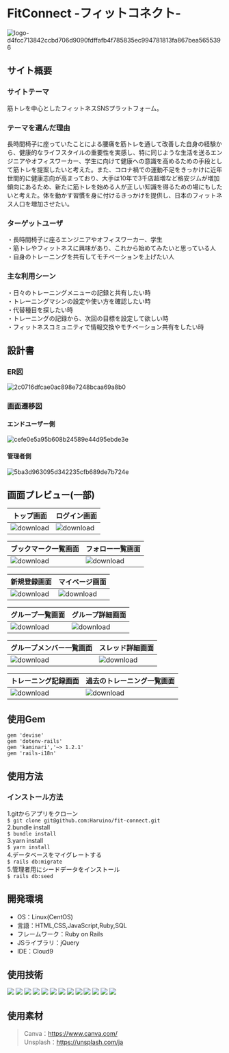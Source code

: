 # FitConnect -フィットコネクト-
​![logo-d4fcc713842ccbd706d9090fdffafb4f785835ec994781813fa867bea5655396](https://github.com/Haruino/fit-connect/assets/156642913/aafc2c94-2fec-4c69-9c11-d04f48890c46)

## サイト概要
### サイトテーマ
筋トレを中心としたフィットネスSNSプラットフォーム。
​
### テーマを選んだ理由
​長時間椅子に座っていたことによる腰痛を筋トレを通して改善した自身の経験から、健康的なライフスタイルの重要性を実感し、特に同じような生活を送るエンジニアやオフィスワーカー、学生に向けて健康への意識を高めるための手段として筋トレを提案したいと考えた。また、コロナ禍での運動不足をきっかけに近年世間的に健康志向が高まっており、大手は10年で3千店超増など格安ジムが増加傾向にあるため、新たに筋トレを始める人が正しい知識を得るための場にもしたいと考えた。体を動かす習慣を身に付けるきっかけを提供し、日本のフィットネス人口を増加させたい。
​
### ターゲットユーザ
・長時間椅子に座るエンジニアやオフィスワーカー、学生<br>
・筋トレやフィットネスに興味があり、これから始めてみたいと思っている人<br>
・自身のトレーニングを共有してモチベーションを上げたい人
​
### 主な利用シーン
・日々のトレーニングメニューの記録と共有したい時<br>
・トレーニングマシンの設定や使い方を確認したい時<br>
・代替種目を探したい時<br>
・トレーニングの記録から、次回の目標を設定して欲しい時<br>
・フィットネスコミュニティで情報交換やモチベーション共有をしたい時
​
## 設計書
### ER図
![2c0716dfcae0ac898e7248bcaa69a8b0](https://github.com/Haruino/fit-connect/assets/156642913/2c8bc9de-9807-405f-ad69-563ac9f5a87d)

### 画面遷移図
#### エンドユーザー側
​![cefe0e5a95b608b24589e44d95ebde3e](https://github.com/Haruino/fit-connect/assets/156642913/daded02b-c824-458d-a90c-39fe436b6d3f)

#### 管理者側
![5ba3d963095d342235cfb689de7b724e](https://github.com/Haruino/fit-connect/assets/156642913/234efbe3-9361-47fd-bb45-a3444f9d4e23)


## 画面プレビュー(一部)
|                                            トップ画面                                                    |                                           ログイン画面                                                   | 
| ------------------------------------------------------------------------------------------------------- | ------------------------------------------------------------------------------------------------------- | 
|![download](https://github.com/Haruino/fit-connect/assets/156642913/f2ae9c4d-5680-4b52-b718-fb490bb296d2)|![download](https://github.com/Haruino/fit-connect/assets/156642913/e9c3196f-209d-4374-b259-ca7f35addc5d)| 

|                                      ブックマーク一覧画面                                                 |                                          フォロー一覧画面                                                 | 
| ------------------------------------------------------------------------------------------------------- | ------------------------------------------------------------------------------------------------------- | 
|![download](https://github.com/Haruino/fit-connect/assets/156642913/150beb33-145a-4c91-bd6a-a4930d29b9fe)|![download](https://github.com/Haruino/fit-connect/assets/156642913/af176d9a-cca3-4aae-93d0-2c78eb249d89)|

|                                           新規登録画面                                                   |                                           マイページ画面                                                 | 
| ------------------------------------------------------------------------------------------------------- | ------------------------------------------------------------------------------------------------------- | 
|![download](https://github.com/Haruino/fit-connect/assets/156642913/c720e784-3471-427c-a96a-0c63da53daf4)|![download](https://github.com/Haruino/fit-connect/assets/156642913/9041444f-d588-41fe-be33-61fcfb47c639)|

|                                          グループ一覧画面                                                 |                                          グループ詳細画面                                                | 
| ------------------------------------------------------------------------------------------------------- | ------------------------------------------------------------------------------------------------------- | 
|![download](https://github.com/Haruino/fit-connect/assets/156642913/c19c055e-799b-44b4-bf50-f7f23f0ba84d)|![download](https://github.com/Haruino/fit-connect/assets/156642913/d12e7182-5f7d-4040-8734-344498adc792)| 

|                                      グループメンバー一覧画面                                             |                                          スレッド詳細画面                                                | 
| ------------------------------------------------------------------------------------------------------- | ------------------------------------------------------------------------------------------------------- | 
|![download](https://github.com/Haruino/fit-connect/assets/156642913/2f246cb1-51c5-4565-bf2a-ea873d6a06bf)|![download](https://github.com/Haruino/fit-connect/assets/156642913/b1fd032c-57ec-4fff-ac43-35107321d33b)| 

|                                         トレーニング記録画面                                              |                                       過去のトレーニング一覧画面                                           | 
| ------------------------------------------------------------------------------------------------------- | ------------------------------------------------------------------------------------------------------- | 
|![download](https://github.com/Haruino/fit-connect/assets/156642913/c42b2e2a-c1e3-4f35-b67b-563ba31b674e)|![download](https://github.com/Haruino/fit-connect/assets/156642913/8bb1e534-bb53-4d28-a6da-b58625cd3d9f)| 

## 使用Gem
```
gem 'devise'
gem 'dotenv-rails'
gem 'kaminari','~> 1.2.1'
gem 'rails-i18n'
```

## 使用方法
### インストール方法
1\.gitからアプリをクローン<br>
`$ git clone git@github.com:Haruino/fit-connect.git`<br>
2\.bundle install<br>
`$ bundle install`<br>
3\.yarn install<br>
`$ yarn install`<br>
4\.データベースをマイグレートする<br>
`$ rails db:migrate`<br>
5\.管理者用にシードデータをインストール<br>
`$ rails db:seed`

## 開発環境
- OS：Linux(CentOS)
- 言語：HTML,CSS,JavaScript,Ruby,SQL
- フレームワーク：Ruby on Rails
- JSライブラリ：jQuery
- IDE：Cloud9

## 使用技術
​[![](https://img.shields.io/badge/Ruby-CC342D?style=flat&logo=ruby&logoColor=white)](https://www.ruby-lang.org/)
[![](https://img.shields.io/badge/Ruby_on_Rails-CC0000?style=flat&logo=ruby-on-rails&logoColor=white)](https://rubyonrails.org/)
[![](https://img.shields.io/badge/HTML-1572B6?style=flat&logo=html5&logoColor=white&color=orange)](https://example.com)
[![](https://img.shields.io/badge/CSS-1572B6?style=flat&logo=css3&logoColor=white)](https://www.w3.org/Style/CSS/Overview.en.html)
[![](https://img.shields.io/badge/JavaScript-F7DF1E?style=flat&logo=javascript&logoColor=black)](https://developer.mozilla.org/en-US/docs/Web/JavaScript)
[![](https://img.shields.io/badge/Bootstrap-563D7C?style=flat&logo=bootstrap&logoColor=white)](https://getbootstrap.com/)
[![](https://img.shields.io/badge/GitHub-181717?style=flat&logo=github&logoColor=white)](https://github.com/)
[![](https://img.shields.io/badge/Git-F05032?style=flat&logo=git&logoColor=white)](https://git-scm.com/)
[![](https://img.shields.io/badge/Amazon_AWS-232F3E?style=flat&logo=amazon-aws&logoColor=white)](https://aws.amazon.com/)
[![](https://img.shields.io/badge/Amazon_EC2-232F3E?style=flat&logo=amazon-ec2&logoColor=white)](https://aws.amazon.com/ec2/)
[![](https://img.shields.io/badge/Amazon_RDS-232F3E?style=flat&logo=amazon-rds&logoColor=white)](https://aws.amazon.com/rds/)
[![](https://img.shields.io/badge/Nginx-009639?style=flat&logo=nginx&logoColor=white)](https://nginx.org/)
[![](https://img.shields.io/badge/MySQL-4479A1?style=flat&logo=mysql&logoColor=white)](https://www.mysql.com/)

## 使用素材
> Canva：https://www.canva.com/<br>
> Unsplash：https://unsplash.com/ja
